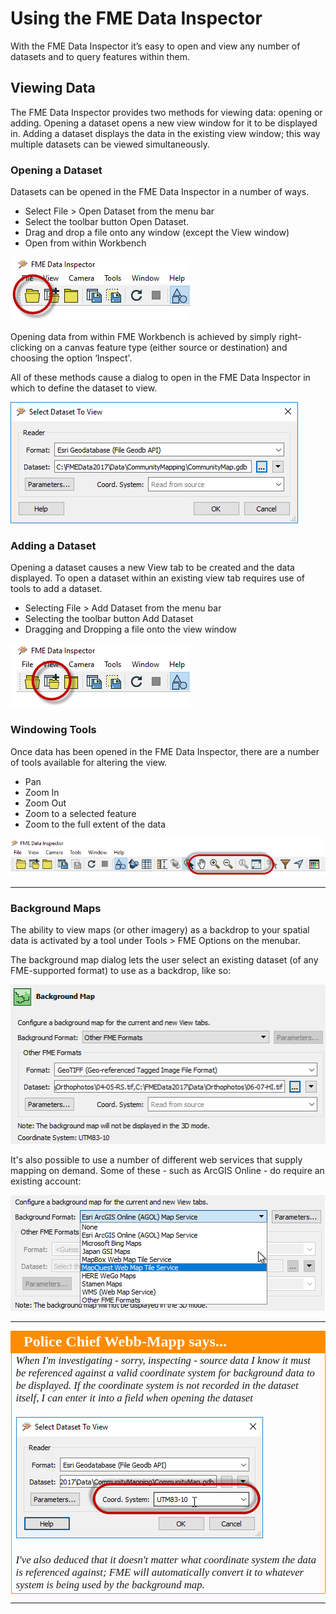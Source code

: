 # Using the FME Data Inspector #

With the FME Data Inspector it’s easy to open and view any number of datasets and to query features within them.

 
## Viewing Data ##
The FME Data Inspector provides two methods for viewing data: opening or adding. Opening a dataset opens a new view window for it to be displayed in. Adding a dataset displays the data in the existing view window; this way multiple datasets can be viewed simultaneously.

### Opening a Dataset ###
Datasets can be opened in the FME Data Inspector in a number of ways.

- Select File > Open Dataset from the menu bar
- Select the toolbar button Open Dataset.
- Drag and drop a file onto any window (except the View window)
- Open from within Workbench

![](./Images/Img1.31.DIOpenDataset.png)

Opening data from within FME Workbench is achieved by simply right-clicking on a canvas feature type (either source or destination) and choosing the option ‘Inspect'.

All of these methods cause a dialog to open in the FME Data Inspector in which to define the dataset to view.

![](./Images/Img1.32.DIOpenDatasetDialog.png)

### Adding a Dataset ###
Opening a dataset causes a new View tab to be created and the data displayed. To open a dataset within an existing view tab requires use of tools to add a dataset.

- Selecting File > Add Dataset from the menu bar
- Selecting the toolbar button Add Dataset
- Dragging and Dropping a file onto the view window

![](./Images/Img1.33.DIAddDataset.png)

### Windowing Tools ###
Once data has been opened in the FME Data Inspector, there are a number of tools available for altering the view.

- Pan
- Zoom In
- Zoom Out
- Zoom to a selected feature
- Zoom to the full extent of the data

![](./Images/Img1.34.DIWindowTools.png)

---

### Background Maps ###
The ability to view maps (or other imagery) as a backdrop to your spatial data is activated by a tool under Tools > FME Options on the menubar.

The background map dialog lets the user select an existing dataset (of any FME-supported format) to use as a backdrop, like so:

![](./Images/Img1.35.DIBackgroundDialog.png)

It's also possible to use a number of different web services that supply mapping on demand. Some of these - such as ArcGIS Online - do require an existing account:

![](./Images/Img1.36.DIBackgroundServices.png)


---

<!--Person X Says Section-->

<table style="border-spacing: 0px">
<tr>
<td style="vertical-align:middle;background-color:darkorange;border: 2px solid darkorange">
<i class="fa fa-quote-left fa-lg fa-pull-left fa-fw" style="color:white;padding-right: 12px;vertical-align:text-top"></i>
<span style="color:white;font-size:x-large;font-weight: bold;font-family:serif">Police Chief Webb-Mapp says...</span>
</td>
</tr>

<tr>
<td style="border: 1px solid darkorange">
<span style="font-family:serif; font-style:italic; font-size:larger">
When I'm investigating - sorry, inspecting - source data I know it must be referenced against a valid coordinate system for background data to be displayed. If the coordinate system is not recorded in the dataset itself, I can enter it into a field when opening the dataset
<br><br><img src="./Images/Img1.37.DICoordinateSystem.png">
<br><br>I've also deduced that it doesn't matter what coordinate system the data is referenced against; FME will automatically convert it to whatever system is being used by the background map.
</span>
</td>
</tr>
</table>

---